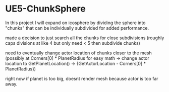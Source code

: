 # UE5-ChunkSphere
In this project I will expand on icosphere by dividing the sphere into "chunks" that can be individually subdivided for added performance.


made a decision to just search all the chunks for close subdivisions (roughly caps divisions at like 4 but only need < 5 then subdivide chunks)

need to eventually change actor location of chunks closer to the mesh 
(possibly at Corners[0] * PlanetRadius for easy math -> 
change actor location to GetPlanetLocation() -> 
{GetActorLocation - Corners[0] * PlanetRadius})

right now if planet is too big, doesnt render mesh because actor is too far away.
